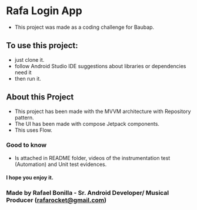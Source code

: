 # Rafa Login App 

* This project was made as a coding challenge for Baubap.

## To use this project: 
- just clone it. 
- follow Android Studio IDE suggestions about libraries or dependencies need it
- then run it.

## About this Project

* This project has been made with the MVVM architecture with Repository pattern.
* The UI has been made with compose Jetpack components.
* This uses Flow.

### Good to know
* Is attached in README folder, videos of the instrumentation test (Automation) and Unit test evidences.

#### I hope you enjoy it.

### Made by Rafael Bonilla - Sr. Android Developer/ Musical Producer  (rafarocket@gmail.com)


